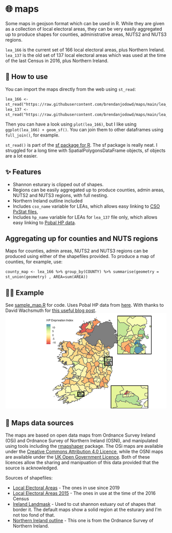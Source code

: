 # :globe_with_meridians: maps 

Some maps in geojson format which can be used in R. While they are given as a collection of local electoral areas, they can be very easily aggregated up to produce shapes for counties, administrative areas, NUTS2 and NUTS3 regions.

`lea_166` is the current set of 166 local electoral areas, plus Northern Ireland.
`lea_137` is the old set of 137 local electoral areas which was used at the time of the last Census in 2016, plus Northern Ireland.

## :raising_hand: How to use

You can import the maps directly from the web using `st_read`:
```
lea_166 <- st_read("https://raw.githubusercontent.com/brendanjodowd/maps/main/lea_166.geojson")
lea_137 <- st_read("https://raw.githubusercontent.com/brendanjodowd/maps/main/lea_137.geojson")
```
Then you can have a look using `plot(lea_166)`, but I like using `ggplot(lea_166) + geom_sf()`.
You can join them to other dataframes using `full_join()`, for example.

`st_read()` is part of the [sf package for R](https://cran.r-project.org/web/packages/sf/). The sf package is really neat. I struggled for a long time with SpatialPolygonsDataFrame objects, sf objects are a lot easier. 

## 	:sparkles: Features

- Shannon esturary is clipped out of shapes.
- Regions can be easily aggregated up to produce counties, admin areas, NUTS2 and NUTS3 regions, with full nesting.
- Northern Ireland outline included
- Includes `cso_name` variable for LEAs, which allows easy linking to [CSO PxStat files](https://data.cso.ie/),
- Includes `hp_name` variable for LEAs for `lea_137` file only, which allows easy linking to [Pobal HP data](http://trutzhaase.eu/deprivation-index/the-2016-pobal-hp-deprivation-index-for-small-areas/).

## Aggregating up for counties and NUTS regions

Maps for counties, admin areas, NUTS2 and NUTS3 regions can be produced using either of the shapefiles provided. To produce a map of counties, for example, use:
```
county_map <- lea_166 %>% group_by(COUNTY) %>% summarise(geometry = st_union(geometry) , AREA=sum(AREA))
```

## :woman_teacher: Example

See [sample_map.R](https://github.com/brendanjodowd/maps/blob/main/sample_map.R) for code. Uses Pobal HP data from [here](http://trutzhaase.eu/deprivation-index/the-2016-pobal-hp-deprivation-index-for-small-areas/). With thanks to David Wachsmuth for [this useful blog post](https://upgo.lab.mcgill.ca/2019/12/13/making-beautiful-maps/).
![sample_map](https://github.com/brendanjodowd/maps/blob/main/images/example.png?raw=true)

## :seedling: Maps data sources

The maps are based on open data maps from Ordnance Survey Ireland (OSi) and Ordnance Survey of Northern Ireland (OSNI), and manipulated using tools including the [rmapshaper](https://github.com/ateucher/rmapshaper) package. The OSi maps are available under the [Creative Commons Attribution 4.0 Licence](https://creativecommons.org/licenses/by/4.0/), while the OSNI maps are available under the [UK Open Government Licence](http://www.nationalarchives.gov.uk/doc/open-government-licence/version/3/). Both of these licences allow the sharing and manipuation of this data provided that the source is acknowledged. 

Sources of shapefiles:

- [Local Electoral Areas](https://data.gov.ie/dataset/local-electoral-areas-osi-national-statutory-boundaries-generalised-20m1) - The ones in use since 2019
- [Local Electoral Areas 2015](https://data.gov.ie/dataset/local-electoral-areas-boundaries-generalised-100m-osi-national-administrative-boundaries-20151) - The ones in use at the time of the 2016 Census
- [Ireland Landmask](https://data.gov.ie/dataset/landmask-osi-national-250k-map-of-ireland1) - Used to cut shannon estuary out of shapes that border it. The default maps show a solid region at the esturary and I'm not too fond of that.
- [Northern Ireland outline](https://www.opendatani.gov.uk/dataset/osni-open-data-largescale-boundaries-ni-outline) - This one is from the Ordnance Survey of Northern Ireland. 
